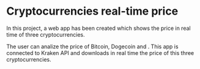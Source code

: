 # Cryptocurrencies real-time price

In this project, a web app has been created which shows the price in real time of three cryptocurrencies.

The user can analize the price of Bitcoin, Dogecoin and . This app is connected to Kraken API and downloads in real time the price of this three cryptocurrencies. 
